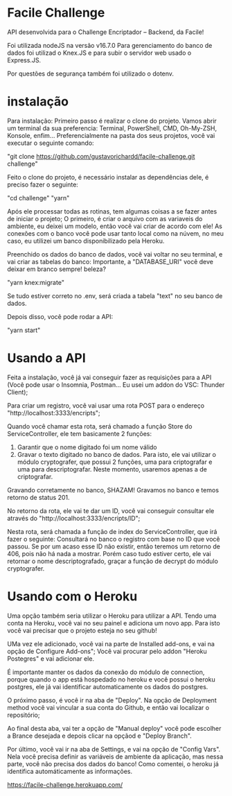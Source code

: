 # Facile Challenge

API desenvolvida para o Challenge Encriptador – Backend, da Facile!

Foi utilizada nodeJS na versão v16.7.0
Para gerenciamento do banco de dados foi utilizad o Knex.JS e para subir o servidor web usado o Express.JS.

Por questões de segurança também foi utilizado o dotenv.

# instalação

Para instalação:
Primeiro passo é realizar o clone do projeto.
Vamos abrir um terminal da sua preferencia: Terminal, PowerShell, CMD, Oh-My-ZSH, Konsole, enfim...
Preferencialmente na pasta dos seus projetos, você vai executar o seguinte comando:

"git clone https://github.com/gustavorichardd/facile-challenge.git challenge"

Feito o clone do projeto, é necessário instalar as dependências dele, é preciso fazer o seguinte:

"cd challenge"
"yarn"

Após ele processar todas as rotinas, tem algumas coisas a se fazer antes de iniciar o projeto;
O primeiro, é criar o arquivo com as variaveis do ambiente, eu deixei um modelo, então você vai criar de acordo com ele!
As conexões com o banco você pode usar tanto local como na núvem, no meu caso, eu utilizei um banco disponibilizado pela Heroku.

Preenchido os dados do banco de dados, você vai voltar no seu terminal, e vai criar as tabelas do banco:
Importante, a "DATABASE_URI" você deve deixar em branco sempre! beleza?

"yarn knex:migrate"

Se tudo estiver correto no .env, será criada a tabela "text" no seu banco de dados.

Depois disso, você pode rodar a API:

"yarn start"

# Usando a API

Feita a instalação, você já vai conseguir fazer as requisições para a API (Você pode usar o Insomnia, Postman... Eu usei um addon do VSC: Thunder Client);

Para criar um registro, você vai usar uma rota POST para o endereço "http://localhost:3333/encripts";

Quando você chamar esta rota, será chamado a função Store do ServiceController, ele tem basicamente 2 funções:
1) Garantir que o nome digitado foi um nome válido
2) Gravar o texto digitado no banco de dados.
Para isto, ele vai utilizar o módulo cryptografer, que possui 2 funções, uma para criptografar e uma para descriptografar. Neste momento, usaremos apenas a de criptografar.

Gravando corretamente no banco, SHAZAM! Gravamos no banco e temos retorno de status 201.

No retorno da rota, ele vai te dar um ID, você vai conseguir consultar ele através do "http://localhost:3333/encripts/ID";

Nesta rota, será chamada a função de index do ServiceController, que irá fazer o seguinte:
Consultará no banco o registro com base no ID que você passou.
Se por um acaso esse ID não existir, então teremos um retorno de 406, pois não há nada a mostrar.
Porém caso tudo estiver certo, ele vai retornar o nome descriptografado, graçar a função de decrypt do módulo cryptografer.

# Usando com o Heroku

Uma opção também seria utilizar o Heroku para utilizar a API.
Tendo uma conta na Heroku, você vai no seu painel e adiciona um novo app.
Para isto você vai precisar que o projeto esteja no seu github!

UMa vez ele adicionado, você vai na parte de Installed add-ons, e vai na opção de Configure Add-ons";
Você vai procurar pelo addon "Heroku Postegres" e vai adicionar ele.

É importante manter os dados da conexão do módulo de connection, porque quando o app está hospedado no heroku e você possui o heroku postgres, ele já vai identificar automaticamente os dados do postgres.

O próximo passo, é você ir na aba de "Deploy".
Na opção de Deployment method você vai vincular a sua conta do Github, e então vai localizar o repositório;

Ao final desta aba, vai ter a opção de "Manual deploy" você pode escolher a Brance desejada e depois clicar na opçãod e "Deploy Branch".

Por último, você vai ir na aba de Settings, e vai na opção de "Config Vars".
Nela você precisa definir as variáveis de ambiente da aplicação, mas nessa parte, você não precisa dos dados do banco!
Como comentei, o heroku já identifica automáticamente as informações.

https://facile-challenge.herokuapp.com/